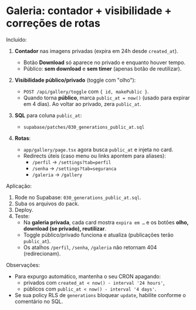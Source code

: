 # Galeria: contador + visibilidade + correções de rotas

Incluído:
1) **Contador** nas imagens privadas (expira em 24h desde `created_at`).
   - Botão **Download** só aparece no privado e enquanto houver tempo.
   - Público: **sem download** e **sem timer** (apenas botão de reutilizar).

2) **Visibilidade público/privado** (toggle com "olho"):
   - `POST /api/gallery/toggle` com `{ id, makePublic }`.
   - Quando torna **público**, marca `public_at = now()` (usado para expirar em 4 dias). Ao voltar ao privado, zera `public_at`.

3) **SQL** para coluna `public_at`:
   - `supabase/patches/030_generations_public_at.sql`

4) **Rotas**:
   - `app/gallery/page.tsx` agora busca `public_at` e injeta no card.
   - Redirects úteis (caso menu ou links apontem para aliases):
     - `/perfil` → `/settings?tab=perfil`
     - `/senha` → `/settings?tab=seguranca`
     - `/galeria` → `/gallery`

Aplicação:
1) Rode no Supabase: `030_generations_public_at.sql`.
2) Suba os arquivos do pack.
3) Deploy.
4) Teste:
   - Na **galeria privada**, cada card mostra `expira em …` e os botões **olho, download (se privado), reutilizar**.
   - Toggle público/privado funciona e atualiza (publicações terão `public_at`).
   - Os atalhos `/perfil`, `/senha`, `/galeria` não retornam 404 (redirecionam).

Observações:
- Para expurgo automático, mantenha o seu CRON apagando:
  - privados com `created_at < now() - interval '24 hours'`,
  - públicos com `public_at < now() - interval '4 days'`.
- Se sua policy RLS de `generations` bloquear `update`, habilite conforme o comentário no SQL.
